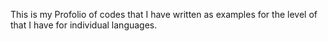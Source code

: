 This is my Profolio of codes that I have written as examples for the level of that I have for individual languages. 
